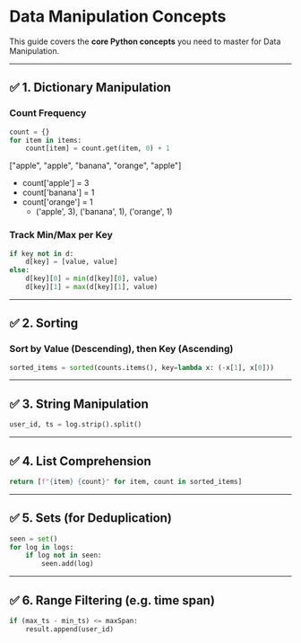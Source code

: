 # Data Manipulation Concepts

This guide covers the **core Python concepts** you need to master for Data Manipulation.

---

## ✅ 1. Dictionary Manipulation

### Count Frequency
```python
count = {}
for item in items:
    count[item] = count.get(item, 0) + 1
```

["apple", "apple", "banana", "orange", "apple"]
- count['apple'] = 3
- count['banana'] = 1
- count['orange'] = 1
    - ('apple', 3), ('banana', 1), ('orange', 1)

### Track Min/Max per Key
```python
if key not in d:
    d[key] = [value, value]
else:
    d[key][0] = min(d[key][0], value)
    d[key][1] = max(d[key][1], value)
```

---

## ✅ 2. Sorting

### Sort by Value (Descending), then Key (Ascending)
```python
sorted_items = sorted(counts.items(), key=lambda x: (-x[1], x[0]))
```

---

## ✅ 3. String Manipulation

```python
user_id, ts = log.strip().split()
```

---

## ✅ 4. List Comprehension

```python
return [f"{item} {count}" for item, count in sorted_items]
```

---

## ✅ 5. Sets (for Deduplication)

```python
seen = set()
for log in logs:
    if log not in seen:
        seen.add(log)
```

---

## ✅ 6. Range Filtering (e.g. time span)

```python
if (max_ts - min_ts) <= maxSpan:
    result.append(user_id)
```